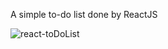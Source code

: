 A simple to-do list done by ReactJS

![react-toDoList](https://github.com/MatinT-SA/stylish-adding-items-react/assets/85360666/74bd5f6e-44ac-4346-b1b3-a947dc9d4eb4)
